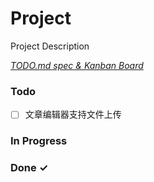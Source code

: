 # Project

Project Description

<em>[TODO.md spec & Kanban Board](https://bit.ly/3fCwKfM)</em>

### Todo

- [ ] 文章编辑器支持文件上传  

### In Progress


### Done ✓


